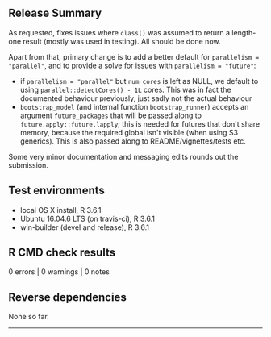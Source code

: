 ## Release Summary

As requested, fixes issues where `class()` was assumed to return a length-one result (mostly was used in testing). All should be done now.

Apart from that, primary change is to add a better default for `parallelism = "parallel"`, and to provide a solve for issues with `parallelism = "future"`:

* if `parallelism = "parallel"` but `num_cores` is left as NULL, we default to using `parallel::detectCores() - 1L` cores. This was in fact the documented behaviour previously, just sadly not the actual behaviour
* `bootstrap_model` (and internal function `bootstrap_runner`) accepts an argument `future_packages` that will be passed along to `future.apply::future.lapply`; this is needed for futures that don't share memory, because the required global isn't visible (when using S3 generics). This is also passed along to README/vignettes/tests etc.

Some very minor documentation and messaging edits rounds out the submission.

## Test environments
* local OS X install, R 3.6.1
* Ubuntu 16.04.6 LTS (on travis-ci), R 3.6.1
* win-builder (devel and release), R 3.6.1

## R CMD check results

0 errors | 0 warnings | 0 notes

## Reverse dependencies

None so far.

---
